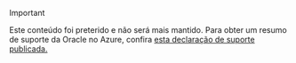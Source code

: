 > [!IMPORTANT]
> Este conteúdo foi preterido e não será mais mantido. Para obter um resumo de suporte da Oracle no Azure, confira [esta declaração de suporte publicada.](http://www.oracle.com/technetwork/topics/cloud/faq-1963009.html#support)
> 
> 

<!---HONumber=AcomDC_0601_2016-->